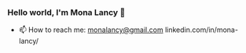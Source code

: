 ### Hello world, I'm Mona Lancy 👋


- 📫 How to reach me: monalancy@gmail.com
                      linkedin.com/in/mona-lancy/

